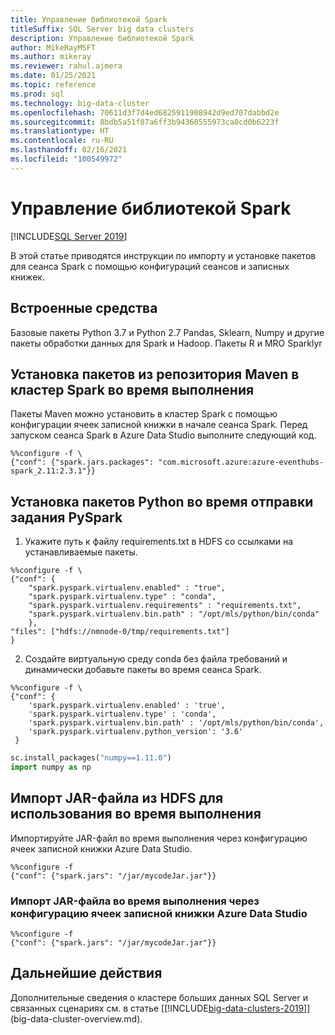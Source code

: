 ```yaml
---
title: Управление библиотекой Spark
titleSuffix: SQL Server big data clusters
description: Управление библиотекой Spark
author: MikeRayMSFT
ms.author: mikeray
ms.reviewer: rahul.ajmera
ms.date: 01/25/2021
ms.topic: reference
ms.prod: sql
ms.technology: big-data-cluster
ms.openlocfilehash: 70611d3f7d4ed6825911908942d9ed707dabbd2e
ms.sourcegitcommit: 8bdb5a51f87a6ff3b94360555973ca0cd0b6223f
ms.translationtype: HT
ms.contentlocale: ru-RU
ms.lasthandoff: 02/16/2021
ms.locfileid: "100549972"
---
```

# <a name="spark-library-management"></a>Управление библиотекой Spark

[!INCLUDE[SQL Server 2019](../includes/applies-to-version/sqlserver2019.md)]

В этой статье приводятся инструкции по импорту и установке пакетов для сеанса Spark с помощью конфигураций сеансов и записных книжек.

## <a name="built-in-tools"></a>Встроенные средства
Базовые пакеты Python 3.7 и Python 2.7 Pandas, Sklearn, Numpy и другие пакеты обработки данных для Spark и Hadoop.
Пакеты R и MRO Sparklyr

## <a name="install-packages-from-a-maven-repository-onto-the-spark-cluster-at-runtime"></a>Установка пакетов из репозитория Maven в кластер Spark во время выполнения
Пакеты Maven можно установить в кластер Spark с помощью конфигурации ячеек записной книжки в начале сеанса Spark. Перед запуском сеанса Spark в Azure Data Studio выполните следующий код.

```
%%configure -f \
{"conf": {"spark.jars.packages": "com.microsoft.azure:azure-eventhubs-spark_2.11:2.3.1"}}
```

## <a name="install-python-packages-at-pyspark-job-submission-time"></a>Установка пакетов Python во время отправки задания PySpark
1. Укажите путь к файлу requirements.txt в HDFS со ссылками на устанавливаемые пакеты.
```
%%configure -f \
{"conf": {
    "spark.pyspark.virtualenv.enabled" : "true",
    "spark.pyspark.virtualenv.type" : "conda",
    "spark.pyspark.virtualenv.requirements" : "requirements.txt",
    "spark.pyspark.virtualenv.bin.path" : "/opt/mls/python/bin/conda"
    }, 
"files": ["hdfs://nmnode-0/tmp/requirements.txt"]
}
```
2. Создайте виртуальную среду conda без файла требований и динамически добавьте пакеты во время сеанса Spark.
```
%%configure -f \
{"conf": {
    'spark.pyspark.virtualenv.enabled' : 'true',
    'spark.pyspark.virtualenv.type' : 'conda',
    'spark.pyspark.virtualenv.bin.path' : '/opt/mls/python/bin/conda',
    'spark.pyspark.virtualenv.python_version': '3.6'
 }
 ```

 ```python
sc.install_packages("numpy==1.11.0")
import numpy as np
```

## <a name="import-jar-from-hdfs-for-use-at-runtime"></a>Импорт JAR-файла из HDFS для использования во время выполнения
Импортируйте JAR-файл во время выполнения через конфигурацию ячеек записной книжки Azure Data Studio.

```
%%configure -f
{"conf": {"spark.jars": "/jar/mycodeJar.jar"}}
```

### <a name="import-jar-at-runtime-through-azure-data-studio-notebook-cell-configuration"></a>Импорт JAR-файла во время выполнения через конфигурацию ячеек записной книжки Azure Data Studio
```
%%configure -f
{"conf": {"spark.jars": "/jar/mycodeJar.jar"}}
```

## <a name="next-steps"></a>Дальнейшие действия

Дополнительные сведения о кластере больших данных SQL Server и связанных сценариях см. в статье [[!INCLUDE[big-data-clusters-2019](../includes/ssbigdataclusters-ss-nover.md)]](big-data-cluster-overview.md).